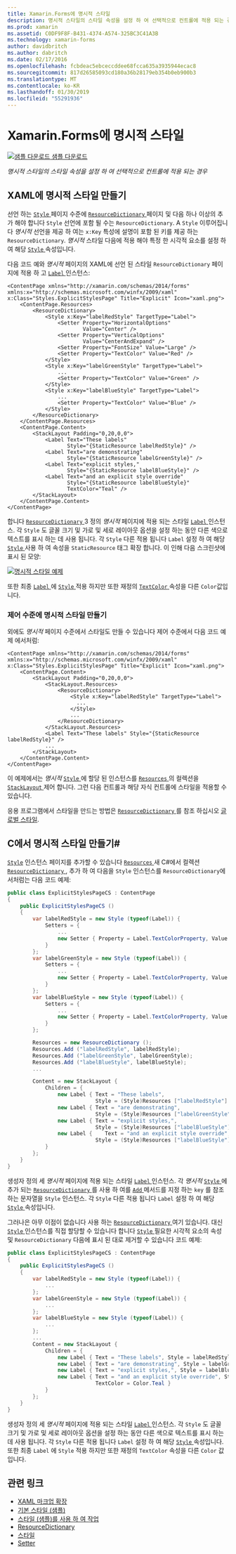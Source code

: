 ```yaml
---
title: Xamarin.Forms에 명시적 스타일
description: 명시적 스타일의 스타일 속성을 설정 하 여 선택적으로 컨트롤에 적용 되는 경우 이 문서에서는 Xamarin.Forms 응용 프로그램에 명시적 스타일을 사용 하는 방법을 설명 합니다.
ms.prod: xamarin
ms.assetid: C0DF9F8F-B431-4374-A574-325BC3C41A3B
ms.technology: xamarin-forms
author: davidbritch
ms.author: dabritch
ms.date: 02/17/2016
ms.openlocfilehash: fcbdeac5ebceccddee68fcca635a3935944ecac8
ms.sourcegitcommit: 817d26585093cd180a36b28179eb354b0eb900b3
ms.translationtype: MT
ms.contentlocale: ko-KR
ms.lasthandoff: 01/30/2019
ms.locfileid: "55291936"
---
```

# <a name="explicit-styles-in-xamarinforms"></a>Xamarin.Forms에 명시적 스타일

[![샘플 다운로드](~/media/shared/download.png) 샘플 다운로드](https://developer.xamarin.com/samples/xamarin-forms/UserInterface/Styles/BasicStyles/)

_명시적 스타일의 스타일 속성을 설정 하 여 선택적으로 컨트롤에 적용 되는 경우_

## <a name="create-an-explicit-style-in-xaml"></a>XAML에 명시적 스타일 만들기

선언 하는 [ `Style` ](xref:Xamarin.Forms.Style) 페이지 수준에 [ `ResourceDictionary` ](xref:Xamarin.Forms.ResourceDictionary) 페이지 및 다음 하나 이상의 추가 해야 합니다 `Style` 선언에 포함 될 수는 `ResourceDictionary`. A `Style` 이루어집니다 *명시적* 선언을 제공 하 여는 `x:Key` 특성에 설명이 포함 된 키를 제공 하는 `ResourceDictionary`. *명시적* 스타일 다음에 적용 해야 특정 한 시각적 요소를 설정 하 여 해당 [ `Style` ](xref:Xamarin.Forms.VisualElement.Style) 속성입니다.

다음 코드 예와 *명시적* 페이지의 XAML에 선언 된 스타일 `ResourceDictionary` 페이지에 적용 하 고 [ `Label` ](xref:Xamarin.Forms.Label) 인스턴스:

```xaml
<ContentPage xmlns="http://xamarin.com/schemas/2014/forms" xmlns:x="http://schemas.microsoft.com/winfx/2009/xaml" x:Class="Styles.ExplicitStylesPage" Title="Explicit" Icon="xaml.png">
    <ContentPage.Resources>
        <ResourceDictionary>
            <Style x:Key="labelRedStyle" TargetType="Label">
                <Setter Property="HorizontalOptions"
                        Value="Center" />
                <Setter Property="VerticalOptions"
                        Value="CenterAndExpand" />
                <Setter Property="FontSize" Value="Large" />
                <Setter Property="TextColor" Value="Red" />
            </Style>
            <Style x:Key="labelGreenStyle" TargetType="Label">
                ...
                <Setter Property="TextColor" Value="Green" />
            </Style>
            <Style x:Key="labelBlueStyle" TargetType="Label">
                ...
                <Setter Property="TextColor" Value="Blue" />
            </Style>
        </ResourceDictionary>
    </ContentPage.Resources>
    <ContentPage.Content>
        <StackLayout Padding="0,20,0,0">
            <Label Text="These labels"
                   Style="{StaticResource labelRedStyle}" />
            <Label Text="are demonstrating"
                   Style="{StaticResource labelGreenStyle}" />
            <Label Text="explicit styles,"
                   Style="{StaticResource labelBlueStyle}" />
            <Label Text="and an explicit style override"
                   Style="{StaticResource labelBlueStyle}"
                   TextColor="Teal" />
        </StackLayout>
    </ContentPage.Content>
</ContentPage>
```

합니다 [ `ResourceDictionary` ](xref:Xamarin.Forms.ResourceDictionary) 3 정의 *명시적* 페이지에 적용 되는 스타일 [ `Label` ](xref:Xamarin.Forms.Label) 인스턴스. 각 `Style` 도 글꼴 크기 및 가로 및 세로 레이아웃 옵션을 설정 하는 동안 다른 색으로 텍스트를 표시 하는 데 사용 됩니다. 각 `Style` 다른 적용 됩니다 `Label` 설정 하 여 해당 [ `Style` ](xref:Xamarin.Forms.VisualElement.Style) 사용 하 여 속성을 `StaticResource` 태그 확장 합니다. 이 인해 다음 스크린샷에 표시 된 모양:

[![](explicit-images/explicit-styles.png "명시적 스타일 예제")](explicit-images/explicit-styles-large.png#lightbox "명시적 스타일 예제")

또한 최종 [ `Label` ](xref:Xamarin.Forms.Label) 에 [ `Style` ](xref:Xamarin.Forms.Style) 적용 하지만 또한 재정의 [ `TextColor` ](xref:Xamarin.Forms.Label.TextColor) 속성을 다른 `Color`값입니다.

### <a name="create-an-explicit-style-at-the-control-level"></a>제어 수준에 명시적 스타일 만들기

외에도 *명시적* 페이지 수준에서 스타일도 만들 수 있습니다 제어 수준에서 다음 코드 예제 에서처럼:

```xaml
<ContentPage xmlns="http://xamarin.com/schemas/2014/forms" xmlns:x="http://schemas.microsoft.com/winfx/2009/xaml" x:Class="Styles.ExplicitStylesPage" Title="Explicit" Icon="xaml.png">
    <ContentPage.Content>
        <StackLayout Padding="0,20,0,0">
            <StackLayout.Resources>
                <ResourceDictionary>
                    <Style x:Key="labelRedStyle" TargetType="Label">
                      ...
                    </Style>
                    ...
                </ResourceDictionary>
            </StackLayout.Resources>
            <Label Text="These labels" Style="{StaticResource labelRedStyle}" />
            ...
        </StackLayout>
    </ContentPage.Content>
</ContentPage>
```

이 예제에서는 *명시적* [ `Style` ](xref:Xamarin.Forms.Style) 에 할당 된 인스턴스를 [ `Resources` ](xref:Xamarin.Forms.VisualElement.Resources) 의 컬렉션을 [ `StackLayout` ](xref:Xamarin.Forms.StackLayout) 제어 합니다. 그런 다음 컨트롤과 해당 자식 컨트롤에 스타일을 적용할 수 있습니다.

응용 프로그램에서 스타일을 만드는 방법은 [ `ResourceDictionary` ](xref:Xamarin.Forms.ResourceDictionary)를 참조 하십시오 [글로벌 스타일](~/xamarin-forms/user-interface/styles/application.md).

## <a name="create-an-explicit-style-in-c35"></a>C에서 명시적 스타일 만들기&#35;

[`Style`](xref:Xamarin.Forms.Style) 인스턴스 페이지를 추가할 수 있습니다 [ `Resources` ](xref:Xamarin.Forms.VisualElement.Resources) 새 C#에서 컬렉션 [ `ResourceDictionary` ](xref:Xamarin.Forms.ResourceDictionary), 추가 하 여 다음을 `Style` 인스턴스를 `ResourceDictionary`에서처럼는 다음 코드 예제:

```csharp
public class ExplicitStylesPageCS : ContentPage
{
    public ExplicitStylesPageCS ()
    {
        var labelRedStyle = new Style (typeof(Label)) {
            Setters = {
                ...
                new Setter { Property = Label.TextColorProperty, Value = Color.Red    }
            }
        };
        var labelGreenStyle = new Style (typeof(Label)) {
            Setters = {
                ...
                new Setter { Property = Label.TextColorProperty, Value = Color.Green }
            }
        };
        var labelBlueStyle = new Style (typeof(Label)) {
            Setters = {
                ...
                new Setter { Property = Label.TextColorProperty, Value = Color.Blue }
            }
        };

        Resources = new ResourceDictionary ();
        Resources.Add ("labelRedStyle", labelRedStyle);
        Resources.Add ("labelGreenStyle", labelGreenStyle);
        Resources.Add ("labelBlueStyle", labelBlueStyle);
        ...

        Content = new StackLayout {
            Children = {
                new Label { Text = "These labels",
                            Style = (Style)Resources ["labelRedStyle"] },
                new Label { Text = "are demonstrating",
                            Style = (Style)Resources ["labelGreenStyle"] },
                new Label { Text = "explicit styles,",
                            Style = (Style)Resources ["labelBlueStyle"] },
                new Label {    Text = "and an explicit style override",
                            Style = (Style)Resources ["labelBlueStyle"], TextColor = Color.Teal }
            }
        };
    }
}
```

생성자 정의 세 *명시적* 페이지에 적용 되는 스타일 [ `Label` ](xref:Xamarin.Forms.Label) 인스턴스. 각 *명시적* [ `Style` ](xref:Xamarin.Forms.Style) 에 추가 되는 [ `ResourceDictionary` ](xref:Xamarin.Forms.ResourceDictionary) 를 사용 하 여를 [ `Add` ](xref:Xamarin.Forms.ResourceDictionary.Add(System.String,System.Object)) 메서드를 지정 하는 `key` 를 참조 하는 문자열을 `Style` 인스턴스. 각 `Style` 다른 적용 됩니다 `Label` 설정 하 여 해당 [ `Style` ](xref:Xamarin.Forms.VisualElement.Style) 속성입니다.

그러나은 아무 이점이 없습니다 사용 하는 [ `ResourceDictionary` ](xref:Xamarin.Forms.ResourceDictionary) 여기 있습니다. 대신 [ `Style` ](xref:Xamarin.Forms.Style) 인스턴스를 직접 할당할 수 있습니다 합니다 [ `Style` ](xref:Xamarin.Forms.VisualElement.Style) 필요한 시각적 요소의 속성 및 `ResourceDictionary` 다음에 표시 된 대로 제거할 수 있습니다 코드 예제:

```csharp
public class ExplicitStylesPageCS : ContentPage
{
    public ExplicitStylesPageCS ()
    {
        var labelRedStyle = new Style (typeof(Label)) {
            ...
        };
        var labelGreenStyle = new Style (typeof(Label)) {
            ...
        };
        var labelBlueStyle = new Style (typeof(Label)) {
            ...
        };
        ...
        Content = new StackLayout {
            Children = {
                new Label { Text = "These labels", Style = labelRedStyle },
                new Label { Text = "are demonstrating", Style = labelGreenStyle },
                new Label { Text = "explicit styles,", Style = labelBlueStyle },
                new Label { Text = "and an explicit style override", Style = labelBlueStyle,
                            TextColor = Color.Teal }
            }
        };
    }
}
```

생성자 정의 세 *명시적* 페이지에 적용 되는 스타일 [ `Label` ](xref:Xamarin.Forms.Label) 인스턴스. 각 `Style` 도 글꼴 크기 및 가로 및 세로 레이아웃 옵션을 설정 하는 동안 다른 색으로 텍스트를 표시 하는 데 사용 됩니다. 각 `Style` 다른 적용 됩니다 `Label` 설정 하 여 해당 [ `Style` ](xref:Xamarin.Forms.VisualElement.Style) 속성입니다. 또한 최종 `Label` 에 `Style` 적용 하지만 또한 재정의 `TextColor` 속성을 다른 `Color` 값입니다.

## <a name="related-links"></a>관련 링크

- [XAML 마크업 확장](~/xamarin-forms/xaml/xaml-basics/xaml-markup-extensions.md)
- [기본 스타일 (샘플)](https://developer.xamarin.com/samples/xamarin-forms/UserInterface/Styles/BasicStyles/)
- [스타일 (샘플)를 사용 하 여 작업](https://developer.xamarin.com/samples/xamarin-forms/WorkingWithStyles/)
- [ResourceDictionary](xref:Xamarin.Forms.ResourceDictionary)
- [스타일](xref:Xamarin.Forms.Style)
- [Setter](xref:Xamarin.Forms.Setter)

